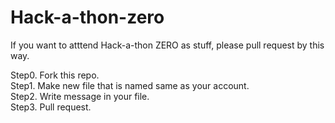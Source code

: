 # Hack-a-thon-zero

If you want to atttend Hack-a-thon ZERO as stuff, please pull request by this way.

Step0. Fork this repo.<br>
Step1. Make new file that is named same as your account.<br>
Step2. Write message in your file.<br>
Step3. Pull request.<br>